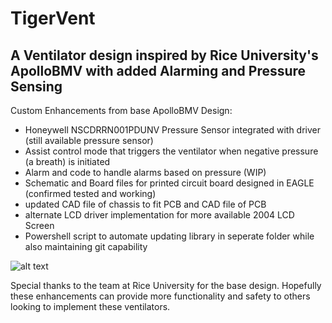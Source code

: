 # TigerVent #
## A Ventilator design inspired by Rice University's ApolloBMV with added Alarming and Pressure Sensing

Custom Enhancements from base ApolloBMV Design:
* Honeywell NSCDRRN001PDUNV Pressure Sensor integrated with driver (still available pressure sensor)
* Assist control mode that triggers the ventilator when negative pressure (a breath) is initiated
* Alarm and code to handle alarms based on pressure (WIP)
* Schematic and Board files for printed circuit board designed in EAGLE (confirmed tested and working)
* updated CAD file of chassis to fit PCB and CAD file of PCB
* alternate LCD driver implementation for more available 2004 LCD Screen
* Powershell script to automate updating library in seperate folder while also maintaining git capability

![alt text][renderedpcb]


Special thanks to the team at Rice University for the base design. Hopefully these enhancements can provide more functionality and safety to others looking to implement these ventilators.
















[renderedpcb]: https://github.com/kebroad/TigerVent/blob/master/PrintedCircuitBoard/RenderedImage.png 

